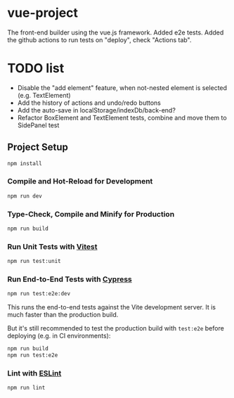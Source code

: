 # vue-project

The front-end builder using the vue.js framework.
Added e2e tests.
Added the github actions to run tests on "deploy", check "Actions tab".

# TODO list

- Disable the "add element" feature, when not-nested element is selected (e.g. TextElement)
- Add the history of actions and undo/redo buttons
- Add the auto-save in localStorage/indexDb/back-end? 
- Refactor BoxElement and TextElement tests, combine and move them to SidePanel test

## Project Setup

```sh
npm install
```

### Compile and Hot-Reload for Development

```sh
npm run dev
```

### Type-Check, Compile and Minify for Production

```sh
npm run build
```

### Run Unit Tests with [Vitest](https://vitest.dev/)

```sh
npm run test:unit
```

### Run End-to-End Tests with [Cypress](https://www.cypress.io/)

```sh
npm run test:e2e:dev
```

This runs the end-to-end tests against the Vite development server.
It is much faster than the production build.

But it's still recommended to test the production build with `test:e2e` before deploying (e.g. in CI environments):

```sh
npm run build
npm run test:e2e
```

### Lint with [ESLint](https://eslint.org/)

```sh
npm run lint
```
